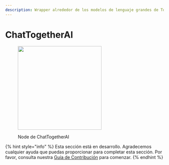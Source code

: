 ```yaml
---
description: Wrapper alrededor de los modelos de lenguaje grandes de TogetherAI
---
```


# ChatTogetherAI

<figure><img src="../../../.gitbook/assets/image (68).png" alt="" width="266"><figcaption><p>Node de ChatTogetherAI</p></figcaption></figure>

{% hint style="info" %}
Esta sección está en desarrollo. Agradecemos cualquier ayuda que puedas proporcionar para completar esta sección. Por favor, consulta nuestra [Guía de Contribución](../../../contributing/) para comenzar.
{% endhint %}
